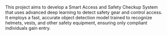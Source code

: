 This project aims to develop a Smart Access and Safety Checkup System that uses advanced deep learning to detect  safety gear and control access. It employs a fast, accurate object detection model trained to recognize helmets, vests,  and other safety equipment, ensuring only compliant individuals gain entry.
